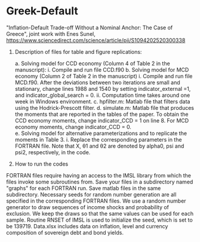 # Greek-Default
"Inflation-Default Trade-off Without a Nominal Anchor: The Case of Greece", joint work with Enes Sunel, https://www.sciencedirect.com/science/article/pii/S1094202520300338
1) Description of files for table and figure replications:

    a. Solving model for CCD economy (Column 4 of Table 2 in the manuscript):
        i. Compile and run file CCD.f90
    b. Solving model for MCD economy (Column 2 of Table 2 in the manuscript)
        i. Compile and run file MCD.f90. After the deviations between two iterations are small and stationary, change lines 1988 and 1540 by setting indicator_external =1, and indicator_global_search = 0. 
        ii. Computation time takes around one week in Windows environment.
    c. hpfilter.m: Matlab file that filters data using the Hodrick-Prescott filter. 
    d. simulate.m: Matlab file that produces the moments that are reported in the tables of the paper. To obtain the CCD economy moments, change indicator_CCD = 1 on line 8. For MCD economy moments, change indicator_CCD = 0.  
    e. Solving model for alternative parameterizations and to replicate the moments in Table 3.
        i. Replace the corresponding parameters in the FORTRAN file. Note that Χ, θ1 and θ2 are denoted by alpha0, psi and psi2, respectively, in the code.

2) How to run the codes

FORTRAN files require having an access to the IMSL library from which the files invoke some subroutines from. Save your files in a subdirectory named "graphs" for each FORTRAN run. Save matlab files in the same subdirectory. Necessary seeds for random number generation are all specified in the corresponding FORTRAN files. We use a random number generator to draw sequences of income shocks and probability of exclusion. We keep the draws so that the same values can be used for each sample. Routine RNSET of IMSL is used to initialize the seed, which is set to be 139719. Data.xlsx includes data on inflation, level and currency composition of sovereign debt and bond yields.

